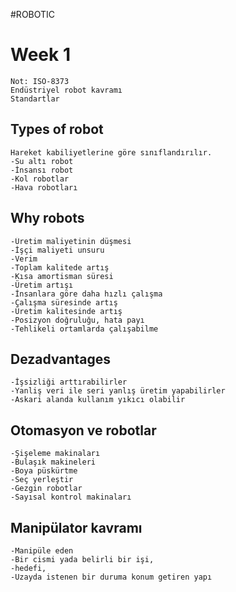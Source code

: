 #ROBOTIC 

# Week 1

	Not: ISO-8373
	Endüstriyel robot kavramı
	Standartlar
	
## Types of robot
	Hareket kabiliyetlerine göre sınıflandırılır.
	-Su altı robot
	-İnsansı robot
	-Kol robotlar
	-Hava robotları
	
## Why robots
	-Üretim maliyetinin düşmesi
	-İşçi maliyeti unsuru
	-Verim
	-Toplam kalitede artış
	-Kısa amortisman süresi
	-Üretim artışı
	-İnsanlara göre daha hızlı çalışma
	-Çalışma süresinde artış
	-Üretim kalitesinde artış
	-Posizyon doğruluğu, hata payı
	-Tehlikeli ortamlarda çalışabilme

## Dezadvantages
	-İşsizliği arttırabilirler
	-Yanliş veri ile seri yanlış üretim yapabilirler
	-Askari alanda kullanım yıkıcı olabilir
	
## Otomasyon ve robotlar
	-Şişeleme makinaları
	-Bulaşık makineleri
	-Boya püskürtme
	-Seç yerleştir
	-Gezgin robotlar
	-Sayısal kontrol makinaları
	
## Manipülator kavramı	
	-Manipüle eden
	-Bir cismi yada belirli bir işi,
	-hedefi,
	-Uzayda istenen bir duruma konum getiren yapı
	

